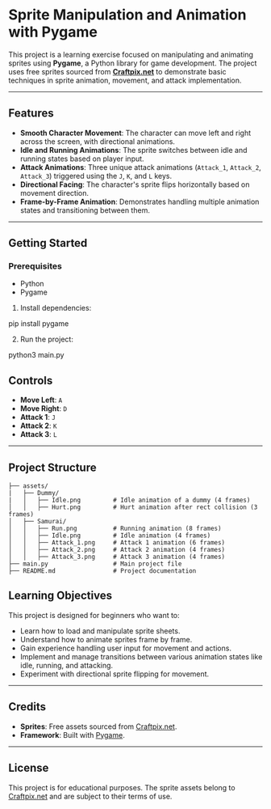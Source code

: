 # Sprite Manipulation and Animation with Pygame

This project is a learning exercise focused on manipulating and animating sprites using **Pygame**, a Python library for game development. The project uses free sprites sourced from **[Craftpix.net](https://craftpix.net/)** to demonstrate basic techniques in sprite animation, movement, and attack implementation.

---

## Features

- **Smooth Character Movement**: The character can move left and right across the screen, with directional animations.
- **Idle and Running Animations**: The sprite switches between idle and running states based on player input.
- **Attack Animations**: Three unique attack animations (`Attack_1`, `Attack_2`, `Attack_3`) triggered using the `J`, `K`, and `L` keys.
- **Directional Facing**: The character's sprite flips horizontally based on movement direction.
- **Frame-by-Frame Animation**: Demonstrates handling multiple animation states and transitioning between them.

---

## Getting Started

### Prerequisites

- Python
- Pygame

1. Install dependencies:

pip install pygame

2. Run the project:

python3 main.py

## Controls

- **Move Left**: `A`
- **Move Right**: `D`
- **Attack 1**: `J`
- **Attack 2**: `K`
- **Attack 3**: `L`

---

## Project Structure

```plaintext
├── assets/
|   ├── Dummy/
|   │   ├── Idle.png         # Idle animation of a dummy (4 frames)
│   │   ├── Hurt.png         # Hurt animation after rect collision (3 frames)
│   ├── Samurai/
│   │   ├── Run.png          # Running animation (8 frames)
│   │   ├── Idle.png         # Idle animation (4 frames)
│   │   ├── Attack_1.png     # Attack 1 animation (6 frames)
│   │   ├── Attack_2.png     # Attack 2 animation (4 frames)
│   │   ├── Attack_3.png     # Attack 3 animation (4 frames)
├── main.py                  # Main project file
├── README.md                # Project documentation
```

## Learning Objectives

This project is designed for beginners who want to:
- Learn how to load and manipulate sprite sheets.
- Understand how to animate sprites frame by frame.
- Gain experience handling user input for movement and actions.
- Implement and manage transitions between various animation states like idle, running, and attacking.
- Experiment with directional sprite flipping for movement.

---

## Credits

- **Sprites**: Free assets sourced from [Craftpix.net](https://craftpix.net/).
- **Framework**: Built with [Pygame](https://www.pygame.org/).

---

## License

This project is for educational purposes. The sprite assets belong to [Craftpix.net](https://craftpix.net/) and are subject to their terms of use.
